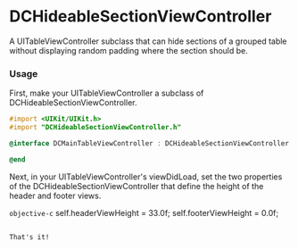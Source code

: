DCHideableSectionViewController
===============================

A UITableViewController subclass that can hide sections of a grouped table without displaying random padding where the section should be.

### Usage

First, make your UITableViewController a subclass of DCHideableSectionViewController.

```objective-c
#import <UIKit/UIKit.h>
#import "DCHideableSectionViewController.h"

@interface DCMainTableViewController : DCHideableSectionViewController

@end
```

Next, in your UITableViewController's viewDidLoad, set the two properties of the DCHideableSectionViewController that define the height of the header and footer views.

```objective-c```
    self.headerViewHeight = 33.0f;
    self.footerViewHeight = 0.0f;
```

That's it!
